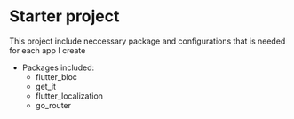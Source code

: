 # Starter project

This project include neccessary package and configurations that is needed for each app I create
 * Packages included:
    - flutter_bloc
    - get_it
    - flutter_localization
    - go_router
